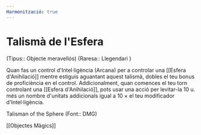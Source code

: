 ```yaml
---
Harmonització: true
---
```

# Talismà de l'Esfera

(Tipus:: Objecte meravellós) (Raresa:: Llegendari )

Quan fas un control d'Intel·ligència (Arcana) per a controlar una [[Esfera d'Anihilació]] mentre estiguis aguantant aquest talismà, dobles el teu bonus de proficiència en el control. Addicionalment, quan comences el teu torn controlant una [[Esfera d'Anihilació]], pots usar una acció per levitar-la 10 u. més un nombre d'unitats addicionals igual a 10 × el teu modificador d'Intel·ligència.

Talisman of the Sphere (Font:: DMG)

[[Objectes Màgics]]